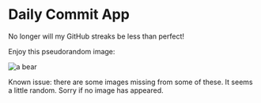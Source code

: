 Daily Commit App
================
No longer will my GitHub streaks be less than perfect!

Enjoy this pseudorandom image:

![a bear](http://placebear.com/300/600 "a bear")

Known issue: there are some images missing from some of these. It seems a little random. Sorry if no image has appeared.